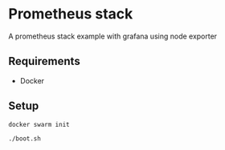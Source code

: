 # Prometheus stack

A prometheus stack example with grafana using node exporter

## Requirements

- Docker

## Setup

```
docker swarm init
```

```
./boot.sh
```
